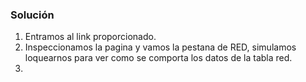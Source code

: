 


### Solución
1. Entramos al link proporcionado.
2. Inspeccionamos la pagina y vamos la pestana de RED, simulamos loquearnos para ver como se comporta los datos de  la tabla red.
3. 

